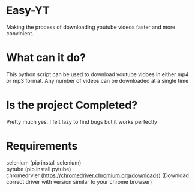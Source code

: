 # Easy-YT
Making the process of downloading youtube videos faster and more convinient.

# What can it do?
This python script can be used to download youtube vidoes in either mp4 or mp3 format.
Any number of videos can be downloaded at a single time

# Is the project Completed?
Pretty much yes. I felt lazy to find bugs but it works perfectly

# Requirements
selenium (pip install selenium)<br />
pytube (pip install pytube)<br />
chromedrvier (https://chromedriver.chromium.org/downloads) (Download correct driver with version similar to your chrome browser)


